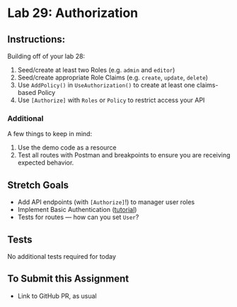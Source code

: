 # Lab 29: Authorization

## Instructions:

Building off of your lab 28:
1. Seed/create at least two Roles (e.g. `admin` and `editor`)
2. Seed/create appropriate Role Claims (e.g. `create`, `update`, `delete`)
3. Use `AddPolicy()` in `UseAuthorization()` to create at least one claims-based Policy
4. Use `[Authorize]` with `Roles` or `Policy` to restrict access your API

### Additional

A few things to keep in mind:

1. Use the demo code as a resource
2. Test all routes with Postman and breakpoints to ensure you are receiving expected behavior.

## Stretch Goals

- Add API endpoints (with `[Authorize]`!) to manager user roles
- Implement Basic Authentication ([tutorial](https://jasonwatmore.com/post/2019/10/21/aspnet-core-3-basic-authentication-tutorial-with-example-api))
- Tests for routes — how can you set `User`?

## Tests

No additional tests required for today


## To Submit this Assignment

- Link to GitHub PR, as usual
